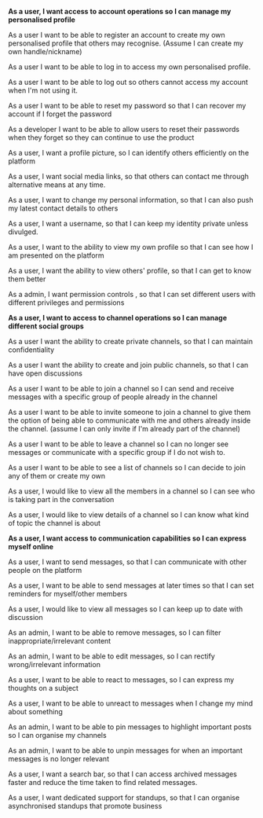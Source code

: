 **As a user, I want access to account operations so I can manage my personalised profile**

As a user I want to be able to register an account to create my own personalised profile that others may recognise.
(Assume I can create my own handle/nickname)

As a user I want to be able to log in to access my own personalised profile.

As a user I want to be able to log out so others cannot access my account when I'm not using it.

As a user I want to be able to reset my password so that I can recover my account if I forget the password

As a developer I want to be able to allow users to reset their passwords when they forget so they can continue to use the product

As a user, I want a profile picture, so I can identify others efficiently on the platform 

As a user, I want social media links, so that others can contact me through alternative means at any time.

As a user, I want to change my personal information, so that I can also push my latest contact details to others

As a user, I want a username, so that I can keep my identity private unless divulged.

As a user, I want to the ability to view my own profile so that I can see how I am presented on the platform

As a user, I want the ability to view others' profile, so that I can get to know them better

As a admin, I want permission controls , so that I can set different users with different privileges and permissions 

**As a user, I want to access to channel operations so I can manage different social groups**

As a user I want the ability to create private channels, so that I can maintain confidentiality

As a user I want the ability to create and join public channels, so that I can have open discussions

As a user I want to be able to join a channel so I can send and receive messages with a specific group of people already in the channel

As a user I want to be able to invite someone to join a channel to give them the option of being able to communicate with me and others already inside the channel.
(assume I can only invite if I'm already part of the channel)

As a user I want to be able to leave a channel so I can no longer see messages or communicate with a specific group if I do not wish to.

As a user I want to be able to see a list of channels so I can decide to join any of them or create my own

As a user, I would like to view all the members in a channel so I can see who is taking part in the conversation

As a user, I would like to view details of a channel so I can know what kind of topic the channel is about

**As a user, I want access to communication capabilities so I can express myself online**

As a user, I want to send messages, so that I can communicate with other people on the platform

As a user, I want to be able to send messages at later times so that I can set reminders for myself/other members

As a user, I would like to view all messages so I can keep up to date with discussion

As an admin, I want to be able to remove messages, so I can filter inappropriate/irrelevant content

As an admin, I want to be able to edit messages, so I can rectify wrong/irrelevant information

As a user, I want to be able to react to messages, so I can express my thoughts on a subject

As a user, I want to be able to unreact to messages when I change my mind about something

As an admin, I want to be able to pin messages to highlight important posts so I can organise my channels

As an admin, I want to be able to unpin messages for when an important messages is no longer relevant

As a user, I want a search bar, so that I can access archived messages faster and reduce the time taken to find related messages.

As a user, I want dedicated support for standups, so that I can organise asynchronised standups that promote business